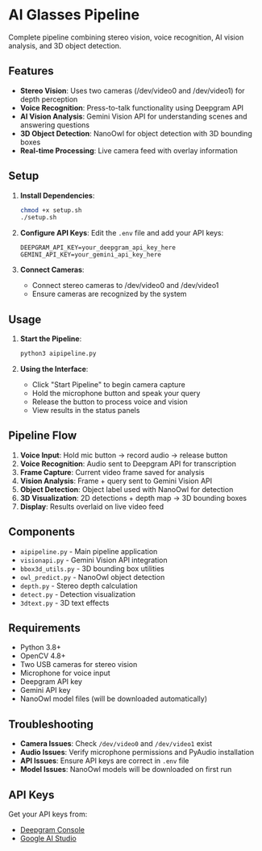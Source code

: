 # AI Glasses Pipeline

Complete pipeline combining stereo vision, voice recognition, AI vision analysis, and 3D object detection.

## Features

- **Stereo Vision**: Uses two cameras (/dev/video0 and /dev/video1) for depth perception
- **Voice Recognition**: Press-to-talk functionality using Deepgram API
- **AI Vision Analysis**: Gemini Vision API for understanding scenes and answering questions
- **3D Object Detection**: NanoOwl for object detection with 3D bounding boxes
- **Real-time Processing**: Live camera feed with overlay information

## Setup

1. **Install Dependencies**:
   ```bash
   chmod +x setup.sh
   ./setup.sh
   ```

2. **Configure API Keys**:
   Edit the `.env` file and add your API keys:
   ```
   DEEPGRAM_API_KEY=your_deepgram_api_key_here
   GEMINI_API_KEY=your_gemini_api_key_here
   ```

3. **Connect Cameras**:
   - Connect stereo cameras to /dev/video0 and /dev/video1
   - Ensure cameras are recognized by the system

## Usage

1. **Start the Pipeline**:
   ```bash
   python3 aipipeline.py
   ```

2. **Using the Interface**:
   - Click "Start Pipeline" to begin camera capture
   - Hold the microphone button and speak your query
   - Release the button to process voice and vision
   - View results in the status panels

## Pipeline Flow

1. **Voice Input**: Hold mic button → record audio → release button
2. **Voice Recognition**: Audio sent to Deepgram API for transcription
3. **Frame Capture**: Current video frame saved for analysis
4. **Vision Analysis**: Frame + query sent to Gemini Vision API
5. **Object Detection**: Object label used with NanoOwl for detection
6. **3D Visualization**: 2D detections + depth map → 3D bounding boxes
7. **Display**: Results overlaid on live video feed

## Components

- `aipipeline.py` - Main pipeline application
- `visionapi.py` - Gemini Vision API integration
- `bbox3d_utils.py` - 3D bounding box utilities
- `owl_predict.py` - NanoOwl object detection
- `depth.py` - Stereo depth calculation
- `detect.py` - Detection visualization
- `3dtext.py` - 3D text effects

## Requirements

- Python 3.8+
- OpenCV 4.8+
- Two USB cameras for stereo vision
- Microphone for voice input
- Deepgram API key
- Gemini API key
- NanoOwl model files (will be downloaded automatically)

## Troubleshooting

- **Camera Issues**: Check `/dev/video0` and `/dev/video1` exist
- **Audio Issues**: Verify microphone permissions and PyAudio installation
- **API Issues**: Ensure API keys are correct in `.env` file
- **Model Issues**: NanoOwl models will be downloaded on first run

## API Keys

Get your API keys from:
- [Deepgram Console](https://console.deepgram.com/)
- [Google AI Studio](https://makersuite.google.com/app/apikey)